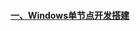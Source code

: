 #### [一、Windows单节点开发搭建][1]


[1]: https://github.com/firechiang/mongodb-test/blob/master/doc/windows-install-dev.md
